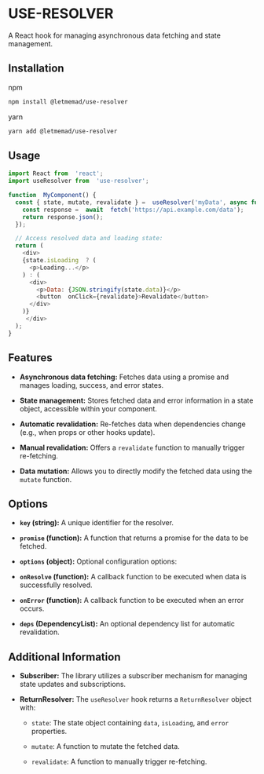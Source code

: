 
# USE-RESOLVER
  A React hook for managing asynchronous data fetching and state management.

## Installation

npm
```bash
npm install @letmemad/use-resolver
```

yarn
```bash
yarn add @letmemad/use-resolver
```

## Usage

```javascript
import React from  'react';
import useResolver from  'use-resolver';

function  MyComponent() {
  const { state, mutate, revalidate } =  useResolver('myData', async function () {
	const response =  await  fetch('https://api.example.com/data');
	return response.json();
  });

  // Access resolved data and loading state:
  return (
    <div>
	{state.isLoading  ? (
	  <p>Loading...</p>
	) : (
	  <div>
	    <p>Data: {JSON.stringify(state.data)}</p>
	    <button  onClick={revalidate}>Revalidate</button>
	  </div>
	)}
     </div>
  );
}
```

## Features

-  **Asynchronous data fetching:** Fetches data using a promise and manages loading, success, and error states.

-  **State management:** Stores fetched data and error information in a state object, accessible within your component.

-  **Automatic revalidation:** Re-fetches data when dependencies change (e.g., when props or other hooks update).

-  **Manual revalidation:** Offers a `revalidate` function to manually trigger re-fetching.

-  **Data mutation:** Allows you to directly modify the fetched data using the `mutate` function.

## Options

-  **`key` (string):** A unique identifier for the resolver.

-  **`promise` (function):** A function that returns a promise for the data to be fetched.

-  **`options` (object):** Optional configuration options:

-  **`onResolve` (function):** A callback function to be executed when data is successfully resolved.

-  **`onError` (function):** A callback function to be executed when an error occurs.

-  **`deps` (DependencyList):** An optional dependency list for automatic revalidation.

## Additional Information

-  **Subscriber:** The library utilizes a subscriber mechanism for managing state updates and subscriptions.

-  **ReturnResolver:** The `useResolver` hook returns a `ReturnResolver` object with:

	-  `state`: The state object containing `data`, `isLoading`, and `error` properties.

	-  `mutate`: A function to mutate the fetched data.

	-  `revalidate`: A function to manually trigger re-fetching.
